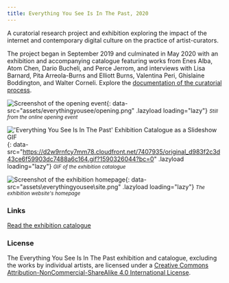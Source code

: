 ```yaml
---
title: Everything You See Is In The Past, 2020
---
```

A curatorial research project and exhibition exploring the impact of the internet and contemporary digital culture on the practice of artist-curators. 

The project began in September 2019 and culminated in May 2020 with an exhibition and accompanying catalogue featuring works from Enes Alba, Atom Chen, Dario Bucheli, and Perce Jerrom, and interviews with Lisa Barnard, Pita Arreola-Burns and Elliott Burns, Valentina Peri, Ghislaine Boddington, and Walter Corneli. Explore the [documentation of the curatorial process](https://www.are.na/francesco-imola-2o2ng4qooxm/eysiitp-project-portfolio-francesco-imola).

![Screenshot of the opening event](){: data-src="assets/everythingyousee/opening.png" .lazyload loading="lazy"}
<small>_Still from the online opening event_</small>

!['Everything You See Is In The Past' Exhibition Catalogue as a Slideshow GIF](){: data-src="https://d2w9rnfcy7mm78.cloudfront.net/7407935/original_d983f2c3d43ce6f59903dc7488a6c164.gif?1590326044?bc=0" .lazyload loading="lazy"}
<small>_GIF of the exhibition catalogue_</small>

![Screenshot of the exhibition homepage](){: data-src="assets\everythingyousee\site.png" .lazyload loading="lazy"}
<small>_The exhibition website's homepage_</small>

### Links

[Read the exhibition catalogue](https://arena-attachments.s3.amazonaws.com/7413063/c6f7ebaf91a84dd94ae368676d6010a2.pdf?1590356387)

### License

The <span xmlns:dct="http://purl.org/dc/terms/" property="dct:title">Everything You See Is In The Past</span> exhibition and catalogue, excluding the works by individual artists, are licensed under a <a rel="license" href="http://creativecommons.org/licenses/by-nc-sa/4.0/">Creative Commons Attribution-NonCommercial-ShareAlike 4.0 International License</a>.
